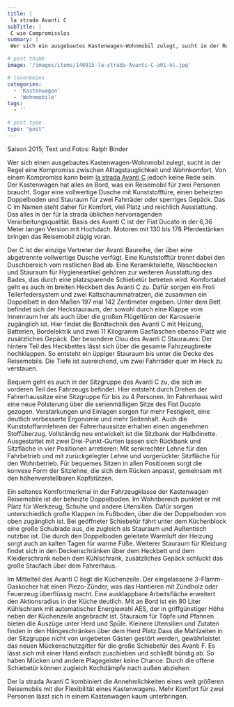 ```yaml
---
title: |
 la strada Avanti C
subTitle: |
 C wie Compromisslos
summary: |
 Wer sich ein ausgebautes Kastenwagen-Wohnmobil zulegt, sucht in der Regel eine Kompromiss zwischen Alltagstauglichkeit und Wohnkomfort. Von einem Kompromiss kann beim la strada Avanti C jedoch keine Rede sein. Das C im Namen steht für Comfort. Den bietet der la strada Avanti C mit Platz und reichlich Ausstattung im Innenraum.

# post thumb
image: '/images/items/140915-la-strada-Avanti-C-a01-kl.jpg'

# taxonomies
categories: 
  - 'Kastenwagen'
  - 'Wohnmobile'
tags:
  - ''

# post type
type: "post"
---
```


Saison 2015; Text und Fotos: Ralph Binder  

 Wer sich einen ausgebautes Kastenwagen-Wohnmobil zulegt, sucht in der Regel eine Kompromiss zwischen Alltagstauglichkeit und Wohnkomfort. Von einem Kompromiss kann beim [la strada Avanti C](http://caravaningreisen.de/LinkClick.aspx?link=http%3a%2f%2flastrada-mobile.de%2f%3fapp%3dconfigurator%26mod%3dcategorie%26category%3d3%26itemid%3d34%26menuid%3d3%26subid%3d51%26language%3d1&tabid=684&portalid=5&mid=1708) jedoch keine Rede sein. Der Kastenwagen hat alles an Bord, was ein Reisemobil für zwei Personen braucht. Sogar eine vollwertige Dusche mit Kunststofftüre, einen beheizten Doppelboden und Stauraum für zwei Fahrräder oder sperriges Gepäck. Das C im Namen steht daher für Komfort, viel Platz und reichlich Ausstattung. Das alles in der für la strada üblichen hervorragenden Verarbeitungsqualität. Basis des Avanti C ist der Fiat Ducato in der 6,36 Meter langen Version mit Hochdach. Motoren mit 130 bis 178 Pferdestärken bringen das Reisemobil zügig voran.  

Der C ist der einzige Vertreter der Avanti Baureihe, der über eine abgetrennte vollwertige Dusche verfügt. Eine Kunststofftür trennt dabei den Duschbereich vom restlichen Bad ab. Eine Keramiktoilette, Waschbecken und Stauraum für Hygieneartikel gehören zur weiteren Ausstattung des Bades, das durch eine platzsparende Schiebetür betreten wird. Komfortabel geht es auch im breiten Heckbett des Avanti C zu. Dafür sorgen ein Froli Tellerfedersystem und zwei Kaltschaummatratzen, die zusammen ein Doppelbett in den Maßen 197 mal 142 Zentimeter ergeben. Unter dem Bett befindet sich der Heckstauraum, der sowohl durch eine Klappe vom Innenraum her als auch über die großen Flügeltüren der Karosserie zugänglich ist. Hier findet die Bordtechnik des Avanti C mit Heizung, Batterien, Bordelektrik und zwei 11 Kilogramm Gasflaschen ebenso Platz wie zusätzliches Gepäck. Der besondere Clou des Avanti C Stauraums: Der hintere Teil des Heckbettes lässt sich über die gesamte Fahrzeugbreite hochklappen. So entsteht ein üppiger Stauraum bis unter die Decke des Reisemobils. Die Tiefe ist ausreichend, um zwei Fahrräder quer im Heck zu verstauen.  

Bequem geht es auch in der Sitzgruppe des Avanti C zu, die sich im vorderen Teil des Fahrzeugs befindet. Hier entsteht durch Drehen der Fahrerhaussitze eine Sitzgruppe für bis zu 4 Personen. Im Fahrerhaus wird eine neue Polsterung über die serienmäßigen Sitze des Fiat Ducato gezogen. Verstärkungen und Einlagen sorgen für mehr Festigkeit, eine deutlich verbesserte Ergonomie und mehr Seitenhalt. Auch die Kunststoffarmlehnen der Fahrerhaussitze erhalten einen angenehmen Stoffüberzug. Vollständig neu entwickelt ist die Sitzbank der Halbdinette. Ausgestattet mit zwei Drei-Punkt-Gurten lassen sich Rückbank und Sitzfläche in vier Positionen arretieren: Mit senkrechter Lehne für den Fahrbetrieb und mit zurückgelegter Lehne und vorgerückter Sitzfläche für den Wohnbetrieb. Für bequemes Sitzen in allen Positionen sorgt die konvexe Form der Sitzlehne, die sich dem Rücken anpasst, gemeinsam mit den höhenverstellbaren Kopfstützen.  

Ein seltenes Komfortmerkmal in der Fahrzeugklasse der Kastenwagen Reisemobile ist der beheizte Doppelboden. Im Wohnbereich punktet er mit Platz für Werkzeug, Schuhe und andere Utensilien. Dafür sorgen unterschiedlich große Klappen im Fußboden, über die der Doppelboden von oben zugänglich ist. Bei geöffneter Schiebetür fährt unter dem Küchenblock eine große Schublade aus, die zugleich als Stauraum und Außentisch nutzbar ist. Die durch den Doppelboden geleitete Warmluft der Heizung sorgt auch an kalten Tagen für warme Füße. Weiterer Stauraum für Kleidung findet sich in den Deckenschränken über dem Heckbett und dem Kleiderschrank neben dem Kühlschrank, zusätzliches Gepäck schluckt das große Staufach über dem Fahrerhaus.  

Im Mittelteil des Avanti C liegt die Küchenzeile. Der eingelassene 3-Flamm-Gaskocher hat einen Piezo-Zünder, was das Hantieren mit Zündholz oder Feuerzeug überflüssig macht. Eine ausklappbare Arbeitsfläche erweitert den Aktionsradius in der Küche deutlich. Mit an Bord ist ein 80 Liter Kühlschrank mit automatischer Energiewahl AES, der in griffgünstiger Höhe neben der Küchenzeile angebracht ist. Stauraum für Töpfe und Pfannen bieten die Auszüge unter Herd und Spüle. Kleinere Utensilien und Zutaten finden in den Hängeschränken über dem Herd Platz.Dass die Mahlzeiten in der Sitzgruppe nicht von ungebeten Gästen gestört werden, gewährleistet das neuen Mückenschutzgitter für die große Schiebetür des Avanti F. Es lässt sich mit einer Hand einfach zuschieben und schließt bündig ab. So haben Mücken und andere Plagegeister keine Chance. Durch die offene Schiebetür können zugleich Kochdämpfe nach außen abziehen.  

Der la strada Avanti C kombiniert die Annehmlichkeiten eines weit größeren Reisemobils mit der Flexibilität eines Kastenwagens. Mehr Komfort für zwei Personen lässt sich in einem Kastenwagen kaum unterbringen.  